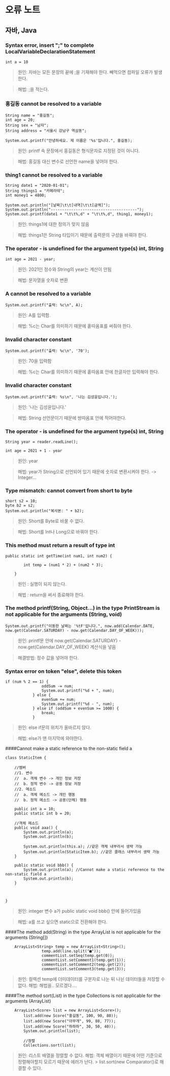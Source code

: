 # 오류 노트

## 자바, Java

### Syntax error, insert ";" to complete LocalVariableDeclarationStatement
```
int a = 10
```

> 원인: 자바는 모든 문장의 끝에 ;을 기재해야 한다. 빼먹으면 컴파일 오류가 발생한다.

> 해법: ;을 적는다.




### 홍길동 cannot be resolved to a variable
```
String name = "홍길동";
int age = 20;
String sex = "남자";
String address = "서울시 강남구 역삼동";
		
System.out.printf("안녕하세요. 제 이름은 '%s'입니다.", 홍길동);
```

> 원인: printf 속 문장에서 홍길동은 형식문자로 지정된 것이 아니다.

> 해법: 홍길동 대신 변수로 선언한 name을 넣어야 한다.




### thing1 cannot be resolved to a variable
```
String date1 = "2020-01-01";
String things1 = "카페라테";
int money1 = 4800;

System.out.println("[날짜]\t\t[내역]\t\t[금액]");
System.out.println("--------------------------------------");
System.out.printf(date1 + "\t\t%,d" + "\t\t%,d", thing1, money1);
```

> 원인: things1에 대한 정의가 맞지 않음

> 해법: things1은 String 타입이기 때문에 출력문의 구성을 바꿔야 한다.



### The operator - is undefined for the argument type(s) int, String
```
int age = 2021 - year;
```
> 원인: 2021인 정수와 String의 year는 계산이 안됨

> 해법: 문자열을 숫자로 변환




### A cannot be resolved to a variable
```
System.out.printf("출력: %c\n", A);
```
> 원인: A를 입력함.

> 해법: %c는 Char를 의미하기 때문에 홑따옴표를 써줘야 한다.



### Invalid character constant
```
System.out.printf("출력: %c\n", '70');
```
> 원인: 70을 입력함

> 해법: %c는 Char를 의미하기 때문에 홑따옴표 안에 한글자만 입력해야 한다.




### Invalid character constant
```
System.out.printf("출력: %s\n", '나는 김성윤입니다.');
```
>원인: '나는 김성윤입니다.'

>해법: String 선언문이기 때문에 쌍따옴표 안에 적어야한다.




### The operator - is undefined for the argument type(s) int, String
```
String year = reader.readLine();
		
int age = 2021 + 1 - year
```
> 원인: year

> 해법: year가 String으로 선언되어 있기 때문에 숫자로 변환시켜야 한다. -> Integer...




### Type mismatch: cannot convert from short to byte
```
short s2 = 10;
byte b2 = s2;
System.out.println("복사본: " + b2);
```
> 원인: Short를 Byte로 바꿀 수 없다.

> 해법: Short를 Int나 Long으로 바꿔야 한다.




### This method must return a result of type int
```
public static int getTime(int num1, int num2) {
		
		int temp = (num1 * 2) + (num2 * 3);
		
	}
```

> 원인 : 실행이 되지 않는다.

> 해법 : return을 써서 종료해야 한다.



### The method printf(String, Object...) in the type PrintStream is not applicable for the arguments (String, void)
```
System.out.printf("이동한 날짜는 '%tF'입니다.", now.add(Calendar.DATE, now.get(Calendar.SATURDAY) - now.get(Calendar.DAY_OF_WEEK)));
```

> 원인: printf문 안에 now.get(Calendar.SATURDAY) - now.get(Calendar.DAY_OF_WEEK) 계산식을 넣음

> 해결방법: 정수 값을 넣어야 한다.



### Syntax error on token "else", delete this token
```
if (num % 2 == 1) {
				oddSum -= num;
				System.out.printf("%d + ", num);
			} else {
				evenSum += num;
				System.out.printf("%d - ", num);
			} else if (oddSum + evenSum >= 1000) {
				break;
			}
```
> 원인: else if문의 위치가 올바르지 않다.

> 해법: else가 맨 마지막에 와야한다.



####Cannot make a static reference to the non-static field a
```
class StaticItem {
	
	//멤버
	//1. 변수
	//	a. 객체 변수 -> 개인 정보 저장
	//	b. 정적 변수 -> 공용 정보 저장
	//2. 메소드
	//	a. 객체 메소드 -> 개인 행동
	//	b. 정적 메소드 -> 공용(단체) 행동
	
	public int a = 10;
	public static int b = 20;
	
	//객체 메소드
	public void aaa() {
		System.out.println(a);
		System.out.println(b);
		
		System.out.println(this.a); //같은 객체 내부라서 생략 가능
		System.out.println(StaticItem.b); //같은 클래스 내부라서 생략 가능
	}
	
	public static void bbb() {
		System.out.println(a); //Cannot make a static reference to the non-static field a
		System.out.println(b);
	}
	
	
	
}
```

> 원인: integer 변수 a가 public static void bbb() 안에 들어가있음

> 해법: a를 쓰고 싶으면 static으로 전환해야 한다.



####The method add(String) in the type ArrayList<String> is not applicable for the arguments (String[])
```
	ArrayList<String> temp = new ArrayList<String>();
				temp.add(line.split("■"));
				commentList.setSeq(temp.get(0));
				commentList.setComment1(temp.get(1));
				commentList.setComment2(temp.get(2));
				commentList.setComment3(temp.get(3));
```
> 원인: 컬렉션 temp에 더미데이터를 구분자로 나눈 뒤 나뉜 데이터들을 저장할 수 없다.
> 해법: 해법을.. 모르겠다....



####The method sort(List<T>) in the type Collections is not applicable for the arguments (ArrayList<Score>)
```
	ArrayList<Score> list = new ArrayList<Score>();
		list.add(new Score("홍길동", 100, 90, 80));
		list.add(new Score("아무개", 99, 88, 77));
		list.add(new Score("하하하", 30, 50, 40));
		System.out.println(list);
		
		//정렬
		Collections.sort(list);
```
> 원인: 리스트 배열을 정렬할 수 없다.
> 해법: 객체 배열이기 때문에 어떤 기준으로 정렬해야할지 모르기 때문에 에러가 난다. > list.sort(new Comparator<T>()로 해결할 수 있다.